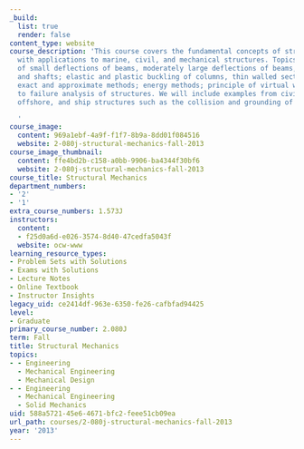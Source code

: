 ```yaml
---
_build:
  list: true
  render: false
content_type: website
course_description: 'This course covers the fundamental concepts of structural mechanics
  with applications to marine, civil, and mechanical structures. Topics include analysis
  of small deflections of beams, moderately large deflections of beams, columns, cables,
  and shafts; elastic and plastic buckling of columns, thin walled sections and plates;
  exact and approximate methods; energy methods; principle of virtual work; introduction
  to failure analysis of structures. We will include examples from civil, mechanical,
  offshore, and ship structures such as the collision and grounding of ships.

  '
course_image:
  content: 969a1ebf-4a9f-f1f7-8b9a-8dd01f084516
  website: 2-080j-structural-mechanics-fall-2013
course_image_thumbnail:
  content: ffe4bd2b-c158-a0bb-9906-ba4344f30bf6
  website: 2-080j-structural-mechanics-fall-2013
course_title: Structural Mechanics
department_numbers:
- '2'
- '1'
extra_course_numbers: 1.573J
instructors:
  content:
  - f25d0a6d-e026-3574-8d40-47cedfa5043f
  website: ocw-www
learning_resource_types:
- Problem Sets with Solutions
- Exams with Solutions
- Lecture Notes
- Online Textbook
- Instructor Insights
legacy_uid: ce2414df-963e-6350-fe26-cafbfad94425
level:
- Graduate
primary_course_number: 2.080J
term: Fall
title: Structural Mechanics
topics:
- - Engineering
  - Mechanical Engineering
  - Mechanical Design
- - Engineering
  - Mechanical Engineering
  - Solid Mechanics
uid: 588a5721-45e6-4671-bfc2-feee51cb09ea
url_path: courses/2-080j-structural-mechanics-fall-2013
year: '2013'
---
```

